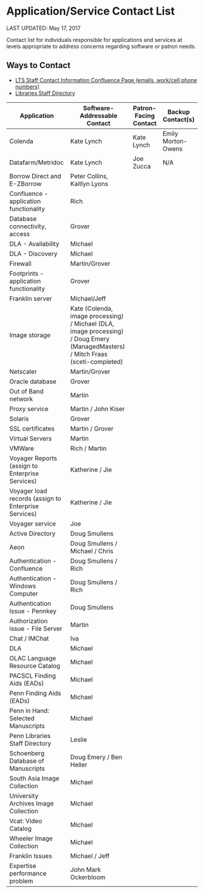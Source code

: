 # Application/Service Contact List

LAST UPDATED: May 17, 2017

Contact list for individuals responsible for applications and services at levels appropriate to address concerns regarding software or patron needs.

## Ways to Contact

* [LTS Staff Contact Information Confluence Page (emails, work/cell phone numbers)](https://project.library.upenn.edu/confluence/display/itadd/Staff+Contact+Information)
* [Libraries Staff Directory](http://dla.library.upenn.edu/dla/staff/index.html)

Application | Software-Addressable Contact | Patron-Facing Contact | Backup Contact(s)
--- | --- | --- | --- |
Colenda | Kate Lynch | Kate Lynch | Emily Morton-Owens
Datafarm/Metridoc | Kate Lynch | Joe Zucca | N/A
Borrow Direct and E-ZBorrow | Peter Collins, Kaitlyn Lyons | |
Confluence - application functionality | Rich | |
Database connectivity, access | Grover | |
DLA - Availability | Michael | |
DLA - Discovery | Michael | |
Firewall | Martin/Grover | |
Footprints - application functionality | Grover | |
Franklin server | Michael/Jeff | |
Image storage | Kate (Colenda, image processing) / Michael (DLA, image processing) / Doug Emery (ManagedMasters) / Mitch Fraas (sceti-completed) | |
Netscaler | Martin/Grover | |
Oracle database | Grover | |
Out of Band network | Martin | |
Proxy service | Martin / John Kiser | |
Solaris | Grover | |
SSL certificates | Martin / Grover | |
Virtual Servers | Martin | |
VMWare | Rich / Martin | |
Voyager Reports (assign to Enterprise Services) | Katherine / Jie | |
Voyager load records (assign to Enterprise Services) | Katherine / Jie | |
Voyager service | Joe | |
Active Directory | Doug Smullens | |
Aeon | Doug Smullens / Michael / Chris | |
Authentication - Confluence | Doug Smullens / Rich | |
Authentication - Windows Computer | Doug Smullens / Rich | |
Authentication Issue - Pennkey | Doug Smullens | |
Authorization issue  - File Server | Martin | |
Chat / IMChat | Iva | |
DLA | Michael | |
OLAC Language Resource Catalog | Michael | |
PACSCL Finding Aids (EADs) | Michael | |
Penn Finding Aids (EADs) | Michael | |
Penn in Hand: Selected Manuscripts | Michael | |
Penn Libraries Staff Directory | Leslie | |
Schoenberg Database of Manuscripts | Doug Emery / Ben Heller | |
South Asia Image Collection | Michael | |
University Archives Image Collection | Michael | |
Vcat: Video Catalog | Michael | |
Wheeler Image Collection | Michael | |
Franklin Issues | Michael / Jeff | |
Expertise performance problem | John Mark Ockerbloom | |

